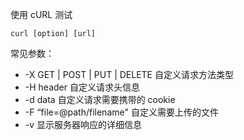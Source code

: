使用 cURL 测试

```
curl [option] [url]
```

常见参数：
- -X	GET | POST | PUT | DELETE 自定义请求方法类型
- -H    header 自定义请求头信息
- -d     data 自定义请求需要携带的 cookie
- -F     “file=@path/filename" 自定义需要上传的文件
- -v     显示服务器响应的详细信息
